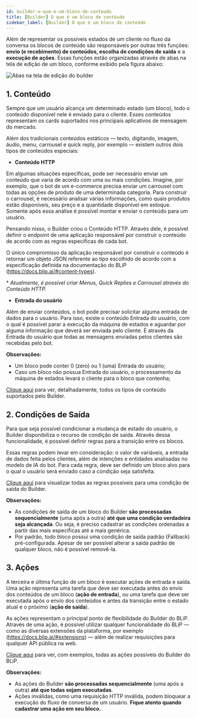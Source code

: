 ```yaml
---
id: builder-o-que-e-um-bloco-de-conteudo
title: [Builder] O que é um bloco de contéudo
sidebar_label: [Builder] O que é um bloco de conteúdo
---
```

Além de representar os possíveis estados de um cliente no fluxo da conversa os blocos de conteúdo são responsáveis por outras três funções: **envio (e recebimento) de conteúdos, escolha de condições de saída** e a **execução de ações**. Essas funções estão organizadas através de abas na tela de edição de um bloco, conforme exibido pela figura abaixo:

![Abas na tela de edição do builder](/img/concepts/builder/buider-o-que-e-um-bloco-de-conteudo-1.png)

## 1. Conteúdo
Sempre que um usuário alcança um determinado estado (um bloco), todo o conteúdo disponível nele é enviado para o cliente. Esses conteúdos representam os cards suportados nos principais aplicativos de mensagem do mercado.

Além dos tradicionais conteúdos estáticos — texto, digitando, imagem, áudio, menu, carrousel e quick reply, por exemplo — existem outros dois tipos de conteúdos especiais:

* **Conteúdo HTTP**

Em algumas situações específicas, pode ser necessário enviar um conteúdo que varia de acordo com uma ou mais condições. Imagine, por exemplo, que o bot de um e-commerce precisa enviar um carrousel com todas as opções de produto de uma determinada categoria. Para construir o carrousel, é necessário analisar várias informações, como quais produtos estão disponíveis, seu preço e a quantidade disponível em estoque. Somente após essa análise é possível montar e enviar o conteúdo para um usuário.

Pensando nisso, o Builder criou o Conteúdo HTTP. Através dele, é possível definir o endpoint de uma aplicação responsável por construir o conteúdo de acordo com as regras específicas de cada bot.

O único compromisso da aplicação responsável por construir o conteúdo é retornar um objeto JSON referente ao tipo escolhido de acordo com a especificação definida na documentação do BLiP (<https://docs.blip.ai/#content-types>).

\* *Atualmente, é possível criar Menus, Quick Replies e Carrousel através do Conteúdo HTTP.*

* **Entrada do usuário**
  
Além de enviar conteúdos, o bot pode precisar solicitar alguma entrada de dados para o usuário. Para isso, existe o conteúdo Entrada do usuário, com o qual é possível parar a execução da máquina de estados e aguardar por alguma informação que deverá ser enviada pelo cliente. É através da Entrada do usuário que todas as mensagens enviadas pelos clientes são recebidas pelo bot.

**Observações:**

* Um bloco pode conter 0 (zero) ou 1 (uma) Entrada do usuário;
* Caso um bloco não possua Entrada do usuário, o processamento da máquina de estados levará o cliente para o bloco que contenha;

[Clique aqui](https://help.blip.ai/hc/pt-br/articles/360000933252--Builder-Vis%C3%A3o-geral-dos-tipos-de-conte%C3%BAdo) para ver, detalhadamente, todos os tipos de conteúdo suportados pelo Builder.

## 2. Condições de Saída
Para que seja possível condicionar a mudança de estado do usuário, o Builder disponibiliza o recurso de condição de saída. Através dessa funcionalidade, é possível definir regras para a transição entre os blocos.

Essas regras podem levar em consideração: o valor de variáveis, a entrada de dados feita pelos clientes, além de intenções e entidades analisadas no modelo de IA do bot. Para cada regra, deve ser definido um bloco alvo para o qual o usuário será enviado caso a condição seja satisfeita.

[Clique aqui](https://help.blip.ai/hc/pt-br/articles/360000945711--Builder-Vis%C3%A3o-geral-das-condi%C3%A7%C3%B5es-de-sa%C3%ADda) para visualizar todas as regras possíveis para uma condição de saída do Builder.

**Observações:**

* As condições de saída de um bloco do Builder **são processadas sequencialmente** (uma após a outra) **até que uma condição verdadeira seja alcançada**. Ou seja, é preciso cadastrar as condições ordenadas a partir das mais específicas até a mais genérica.
* Por padrão, todo bloco possui uma condição de saída padrão (Fallback) pré-configurada. Apesar de ser possível alterar a saída padrão de qualquer bloco, não é possível removê-la.

## 3. Ações
A terceira e última função de um bloco é executar ações de entrada e saída. Uma ação representa uma tarefa que deve ser executada antes do envio dos conteúdos de um bloco (**ação de entrada**), ou uma tarefa que deve ser executada após o envio dos conteúdos e antes da transição entre o estado atual e o próximo (**ação de saída**).

As ações representam o principal ponto de flexibilidade do Builder do BLiP. Através de uma ação, é possível utilizar qualquer funcionalidade do BLiP — como as diversas extensões da plataforma, por exemplo (<https://docs.blip.ai/#extensions>) — além de realizar requisições para qualquer API pública na web.

[Clique aqui](https://help.blip.ai/hc/pt-br/articles/360000933312--Builder-Vis%C3%A3o-geral-das-a%C3%A7%C3%B5es) para ver, com exemplos, todas as ações possíveis do Builder do BLiP.

**Observações:**

* As ações do Builder **são processadas sequencialmente** (uma após a outra) **até que todas sejam executadas**.
* Ações inválidas, como uma requisição HTTP inválida, podem bloquear a execução do fluxo de conversa de um usuário. **Fique atento quando cadastrar uma ação em seu bloco.**
